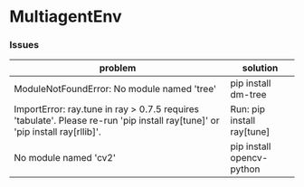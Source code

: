 # MultiagentEnv
### Issues
| problem | solution |
|-----|----|
| ModuleNotFoundError: No module named 'tree' | pip install dm-tree|
| ImportError: ray.tune in ray > 0.7.5 requires 'tabulate'. Please re-run 'pip install ray[tune]' or 'pip install ray[rllib]'.| Run: pip install ray[tune] |
| No module named 'cv2' | pip install opencv-python |
